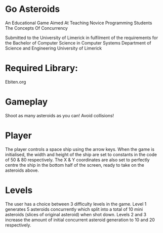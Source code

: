 # Go Asteroids
An Educational Game Aimed At Teaching Novice Programming Students The Concepts Of Concurrency

Submitted to the University of Limerick in fulfilment of the requirements for the Bachelor of Computer Science in Computer Systems
Department of Science and Engineering University of Limerick

# Required Library:

Ebiten.org

# Gameplay

Shoot as many asteroids as you can! Avoid collisions!

# Player

The player controls a space ship using the arrow keys. When the game is initialised, the width and height of the ship are set to constants in the code of 50 & 80 respectively. The X & Y coordinates are also set to perfectly centre the ship in the bottom half of the screen, ready to take on the asteroids above.

# Levels

The user has a choice between 3 difficulty levels in the game. Level 1 generates 5 asteroids concurrently which split into a total of 10 mini asteroids (slices of original asteroid) when shot down. Levels 2 and 3 increase the amount of initial concurrent asteroid generation to 10 and 20 respectively.
